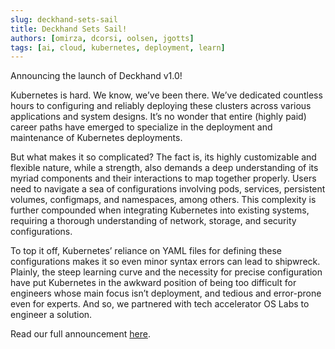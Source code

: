 ```yaml
---
slug: deckhand-sets-sail
title: Deckhand Sets Sail!
authors: [omirza, dcorsi, oolsen, jgotts]
tags: [ai, cloud, kubernetes, deployment, learn]
---
```


Announcing the launch of Deckhand v1.0!

Kubernetes is hard. We know, we’ve been there. We’ve dedicated countless hours to configuring and reliably deploying these clusters across various applications and system designs. It’s no wonder that entire (highly paid) career paths have emerged to specialize in the deployment and maintenance of Kubernetes deployments.

But what makes it so complicated? The fact is, its highly customizable and flexible nature, while a strength, also demands a deep understanding of its myriad components and their interactions to map together properly. Users need to navigate a sea of configurations involving pods, services, persistent volumes, configmaps, and namespaces, among others. This complexity is further compounded when integrating Kubernetes into existing systems, requiring a thorough understanding of network, storage, and security configurations.

To top it off, Kubernetes’ reliance on YAML files for defining these configurations makes it so even minor syntax errors can lead to shipwreck. Plainly, the steep learning curve and the necessity for precise configuration have put Kubernetes in the awkward position of being too difficult for engineers whose main focus isn’t deployment, and tedious and error-prone even for experts. And so, we partnered with tech accelerator OS Labs to engineer a solution.

Read our full announcement [here](https://medium.com/@deckhanddev/drag-and-drop-kubernetes-deckhand-sets-sail-4a22f83fac21).
